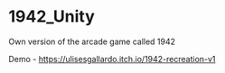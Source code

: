 # 1942_Unity
Own version of the arcade game called 1942

Demo - https://ulisesgallardo.itch.io/1942-recreation-v1
